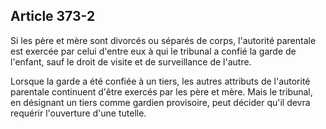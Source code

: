 Article 373-2
----
Si les père et mère sont divorcés ou séparés de corps, l'autorité parentale est
exercée par celui d'entre eux à qui le tribunal a confié la garde de l'enfant,
sauf le droit de visite et de surveillance de l'autre.

Lorsque la garde a été confiée à un tiers, les autres attributs de l'autorité
parentale continuent d'être exercés par les père et mère. Mais le tribunal, en
désignant un tiers comme gardien provisoire, peut décider qu'il devra requérir
l'ouverture d'une tutelle.
